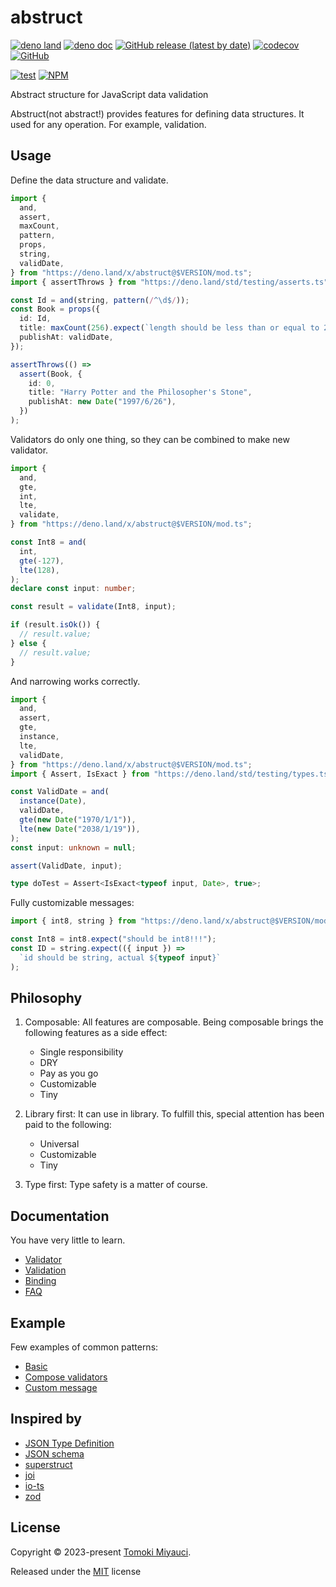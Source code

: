 # abstruct

[![deno land](http://img.shields.io/badge/available%20on-deno.land/x-lightgrey.svg?logo=deno)](https://deno.land/x/abstruct)
[![deno doc](https://doc.deno.land/badge.svg)](https://doc.deno.land/https/deno.land/x/abstruct/mod.ts)
[![GitHub release (latest by date)](https://img.shields.io/github/v/release/TomokiMiyauci/abstruct)](https://github.com/TomokiMiyauci/abstruct/releases)
[![codecov](https://codecov.io/github/TomokiMiyauci/abstruct/branch/main/graph/badge.svg)](https://codecov.io/gh/TomokiMiyauci/abstruct)
[![GitHub](https://img.shields.io/github/license/TomokiMiyauci/abstruct)](https://github.com/TomokiMiyauci/abstruct/blob/main/LICENSE)

[![test](https://github.com/TomokiMiyauci/abstruct/actions/workflows/test.yaml/badge.svg)](https://github.com/TomokiMiyauci/abstruct/actions/workflows/test.yaml)
[![NPM](https://nodei.co/npm/abstruct.png?mini=true)](https://nodei.co/npm/abstruct/)

Abstract structure for JavaScript data validation

Abstruct(not abstract!) provides features for defining data structures. It used
for any operation. For example, validation.

## Usage

Define the data structure and validate.

```ts
import {
  and,
  assert,
  maxCount,
  pattern,
  props,
  string,
  validDate,
} from "https://deno.land/x/abstruct@$VERSION/mod.ts";
import { assertThrows } from "https://deno.land/std/testing/asserts.ts";

const Id = and(string, pattern(/^\d$/));
const Book = props({
  id: Id,
  title: maxCount(256).expect(`length should be less than or equal to 256`),
  publishAt: validDate,
});

assertThrows(() =>
  assert(Book, {
    id: 0,
    title: "Harry Potter and the Philosopher's Stone",
    publishAt: new Date("1997/6/26"),
  })
);
```

Validators do only one thing, so they can be combined to make new validator.

```ts
import {
  and,
  gte,
  int,
  lte,
  validate,
} from "https://deno.land/x/abstruct@$VERSION/mod.ts";

const Int8 = and(
  int,
  gte(-127),
  lte(128),
);
declare const input: number;

const result = validate(Int8, input);

if (result.isOk()) {
  // result.value;
} else {
  // result.value;
}
```

And narrowing works correctly.

```ts
import {
  and,
  assert,
  gte,
  instance,
  lte,
  validDate,
} from "https://deno.land/x/abstruct@$VERSION/mod.ts";
import { Assert, IsExact } from "https://deno.land/std/testing/types.ts";

const ValidDate = and(
  instance(Date),
  validDate,
  gte(new Date("1970/1/1")),
  lte(new Date("2038/1/19")),
);
const input: unknown = null;

assert(ValidDate, input);

type doTest = Assert<IsExact<typeof input, Date>, true>;
```

Fully customizable messages:

```ts
import { int8, string } from "https://deno.land/x/abstruct@$VERSION/mod.ts";

const Int8 = int8.expect("should be int8!!!");
const ID = string.expect(({ input }) =>
  `id should be string, actual ${typeof input}`
);
```

## Philosophy

1. Composable: All features are composable. Being composable brings the
   following features as a side effect:

   - Single responsibility
   - DRY
   - Pay as you go
   - Customizable
   - Tiny

2. Library first: It can use in library. To fulfill this, special attention has
   been paid to the following:

   - Universal
   - Customizable
   - Tiny

3. Type first: Type safety is a matter of course.

## Documentation

You have very little to learn.

- [Validator](./docs/validator.md)
- [Validation](./docs/validation.md)
- [Binding](./docs/binding.md)
- [FAQ](./docs/faq.md)

## Example

Few examples of common patterns:

- [Basic](./examples/basic.ts)
- [Compose validators](./examples/compose_validators.ts)
- [Custom message](./examples/custom_message.ts)

## Inspired by

- [JSON Type Definition](https://github.com/jsontypedef)
- [JSON schema](https://github.com/json-schema-org)
- [superstruct](https://github.com/ianstormtaylor/superstruct)
- [joi](https://github.com/hapijs/joi)
- [io-ts](https://github.com/gcanti/io-ts)
- [zod](https://github.com/colinhacks/zod)

## License

Copyright © 2023-present [Tomoki Miyauci](https://github.com/TomokiMiyauci).

Released under the [MIT](./LICENSE) license

